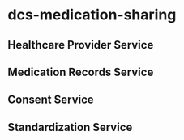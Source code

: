 # dcs-medication-sharing

## Healthcare Provider Service 

## Medication Records Service 

## Consent Service 

## Standardization Service 
